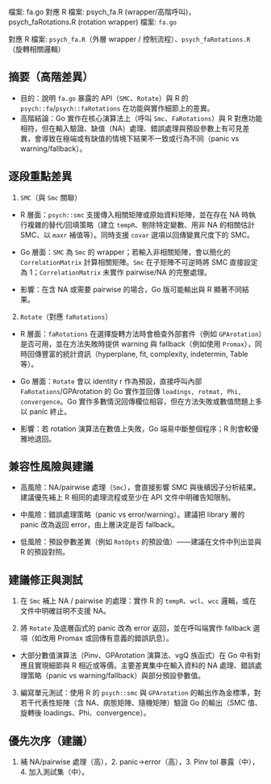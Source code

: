 檔案: fa.go
對應 R 檔案: psych_fa.R (wrapper/高階呼叫)，psych_faRotations.R (rotation wrapper)
檔案: `fa.go`

對應 R 檔案: `psych_fa.R`（外層 wrapper / 控制流程）、`psych_faRotations.R`（旋轉相關邏輯）

## 摘要（高階差異）

- 目的：說明 `fa.go` 暴露的 API（`SMC`、`Rotate`）與 R 的 `psych::fa`/`psych::faRotations` 在功能與實作細節上的差異。
- 高階結論：Go 實作在核心演算法上（呼叫 `Smc`、`FaRotations`）與 R 對應功能相符，但在輸入驗證、缺值（NA）處理、錯誤處理與預設參數上有可見差異，會導致在極端或有缺值的情境下結果不一致或行為不同（panic vs warning/fallback）。

## 逐段重點差異

1. `SMC`（與 `Smc` 關聯）

- R 層面：`psych::smc` 支援傳入相關矩陣或原始資料矩陣，並在存在 NA 時執行複雜的替代/回填策略（建立 `tempR`、剔除特定變數、用非 NA 的相關估計 SMC、以 `maxr` 補值等）。同時支援 `covar` 選項以回傳變異尺度下的 SMC。

- Go 層面：`SMC` 為 `Smc` 的 wrapper；若輸入非相關矩陣，會以簡化的 `CorrelationMatrix` 計算相關矩陣。`Smc` 在子矩陣不可逆時將 SMC 直接設定為 1；`CorrelationMatrix` 未實作 pairwise/NA 的完整處理。

- 影響：在含 NA 或需要 pairwise 的場合，Go 版可能輸出與 R 顯著不同結果。

2. `Rotate`（對應 `faRotations`）

- R 層面：`faRotations` 在選擇旋轉方法時會檢查外部套件（例如 `GPArotation`）是否可用，並在方法失敗時提供 warning 與 fallback（例如使用 `Promax`），同時回傳豐富的統計資訊（hyperplane, fit, complexity, indetermin, Table 等）。

- Go 層面：`Rotate` 會以 identity r 作為預設，直接呼叫內部 `FaRotations`/GPArotation 的 Go 實作並回傳 `loadings, rotmat, Phi, convergence`。Go 實作多數情況回傳欄位相容，但在方法失敗或數值問題上多以 panic 終止。

- 影響：若 rotation 演算法在數值上失敗，Go 端易中斷整個程序；R 則會較優雅地退回。

## 兼容性風險與建議

- 高風險：NA/pairwise 處理（`Smc`），會直接影響 SMC 與後續因子分析結果。建議優先補上 R 相同的處理流程或至少在 API 文件中明確告知限制。

- 中風險：錯誤處理策略（panic vs error/warning）。建議把 library 層的 panic 改為返回 error，由上層決定是否 fallback。

- 低風險：預設參數差異（例如 `RotOpts` 的預設值）——建議在文件中列出並與 R 的預設對照。

## 建議修正與測試

1. 在 `Smc` 補上 NA / pairwise 的處理：實作 R 的 `tempR`、`wcl`、`wcc` 邏輯，或在文件中明確註明不支援 NA。

2. 將 `Rotate` 及底層函式的 panic 改為 error 返回，並在呼叫端實作 fallback 選項（如改用 Promax 或回傳有意義的錯誤訊息）。

- 大部分數值演算法（Pinv、GPArotation 演算法、vgQ 族函式）在 Go 中有對應且實現細節與 R 相近或等價。主要差異集中在輸入資料的 NA 處理、錯誤處理策略（panic vs warning/fallback）與部分預設參數值。

3. 編寫單元測試：使用 R 的 `psych::smc` 與 `GPArotation` 的輸出作為金標準，對若干代表性矩陣（含 NA、病態矩陣、隨機矩陣）驗證 Go 的輸出（SMC 值、旋轉後 loadings、Phi、convergence）。

## 優先次序（建議）

1. 補 NA/pairwise 處理（高），2. panic->error（高），3. Pinv tol 暴露（中），4. 加入測試集（中）。

